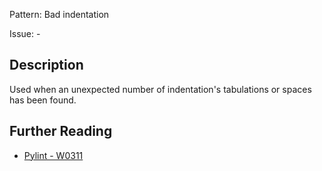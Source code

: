 Pattern: Bad indentation

Issue: -

## Description

Used when an unexpected number of indentation's tabulations or spaces has been found.

## Further Reading

* [Pylint - W0311](http://pylint-messages.wikidot.com/messages:w0311)